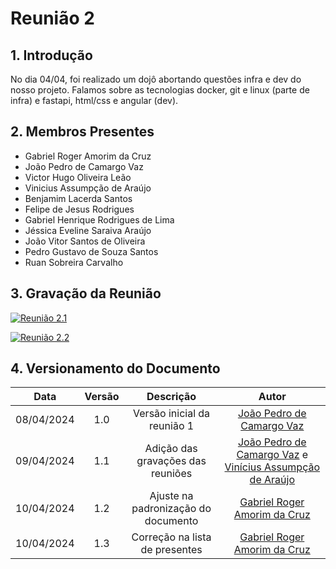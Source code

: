 # Reunião 2

## 1. Introdução
  No dia 04/04, foi realizado um dojô abortando questões infra e dev do nosso projeto. Falamos sobre as tecnologias docker, git e linux (parte de infra) e fastapi, html/css e angular (dev).

## 2. Membros Presentes
  - Gabriel Roger Amorim da Cruz
  - João Pedro de Camargo Vaz
  - Victor Hugo Oliveira Leão
  - Vinicius Assumpção de Araújo
  - Benjamim Lacerda Santos
  - Felipe de Jesus Rodrigues
  - Gabriel Henrique Rodrigues de Lima
  - Jéssica Eveline Saraiva Araújo
  - João Vitor Santos de Oliveira
  - Pedro Gustavo de Souza Santos
  - Ruan Sobreira Carvalho

## 3. Gravação da Reunião

[![Reunião 2.1](https://img.youtube.com/vi/soGV7i6mD1U/0.jpg)](https://www.youtube.com/watch?v=soGV7i6mD1U)

[![Reunião 2.2](https://img.youtube.com/vi/rWX1IPWtppw/0.jpg)](https://www.youtube.com/watch?v=rWX1IPWtppw)

## 4. Versionamento do Documento

| Data | Versão | Descrição | Autor |
| :-----: | :-------------: | :---------------: | :-: |
| 08/04/2024 | 1.0 | Versão inicial da reunião 1 | [João Pedro de Camargo Vaz](github.com/JoaoPedro0803) |
| 09/04/2024 | 1.1 | Adição das gravações das reuniões| [João Pedro de Camargo Vaz](github.com/JoaoPedro0803) e [Vinícius Assumpção de Araújo](github.com/viniman27) |
| 10/04/2024 | 1.2 | Ajuste na padronização do documento | [Gabriel Roger Amorim da Cruz](https://github.com/GabrielRoger07) |
| 10/04/2024 | 1.3 | Correção na lista de presentes | [Gabriel Roger Amorim da Cruz](https://github.com/GabrielRoger07) |
